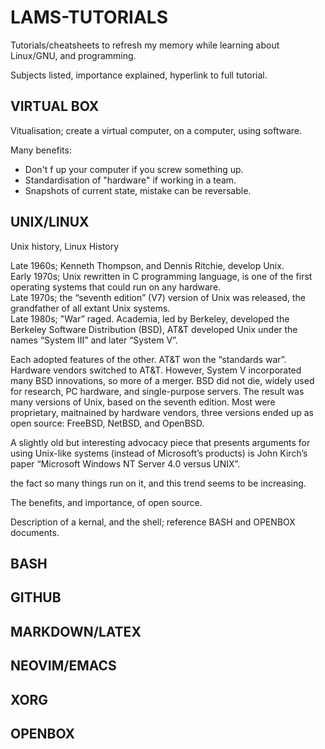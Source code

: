 # LAMS-TUTORIALS

Tutorials/cheatsheets to refresh my memory while learning about Linux/GNU, and programming. 

Subjects listed, importance explained, hyperlink to full tutorial.

## VIRTUAL BOX
Vitualisation; create a virtual computer, on a computer, using software. 

Many benefits:
- Don't f up your computer if you screw something up.
- Standardisation of "hardware" if working in a team.
- Snapshots of current state, mistake can be reversable.

## UNIX/LINUX
Unix history, Linux History

Late  1960s; Kenneth Thompson, and Dennis Ritchie, develop Unix.   
Early 1970s; Unix rewritten in C programming language, is one of the first operating systems that could run on any hardware.   
Late  1970s; the “seventh edition” (V7) version of Unix was released, the grandfather of all extant Unix systems.  
Late  1980s; "War” raged. Academia, led by Berkeley, developed the Berkeley Software Distribution (BSD), AT&T developed Unix under the names “System III” and later “System V”.   

Each adopted features of the other. AT&T won the “standards war”. Hardware vendors switched to AT&T. However, System V incorporated many BSD innovations, so more of a merger. BSD did not die, widely used for research, PC hardware, and single-purpose servers. The result was many versions of Unix, based on the seventh edition. Most were proprietary, maitnained by hardware vendors, three versions ended up as open source: FreeBSD, NetBSD, and OpenBSD.

A slightly old but interesting advocacy piece that presents arguments for using Unix-like systems (instead of Microsoft’s products) is John Kirch’s paper “Microsoft Windows NT Server 4.0 versus UNIX”.



the fact so many things run on it, and this trend seems to be increasing.

The benefits, and importance, of open source.

Description of a kernal, and the shell; reference BASH and OPENBOX documents.

## BASH


## GITHUB


## MARKDOWN/LATEX


## NEOVIM/EMACS


## XORG


## OPENBOX







